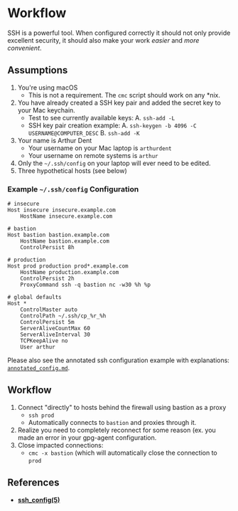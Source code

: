 # Workflow

SSH is a powerful tool. When configured correctly it should not only provide
excellent security, it should also make your work *easier* and
*more convenient*.


## Assumptions

1. You're using macOS
   - This is not a requirement. The `cmc` script should work on any \*nix.
2. You have already created a SSH key pair and added the secret key to your
   Mac keychain.
   - Test to see currently available keys:
     A. `ssh-add -L`
   - SSH key pair creation example:
     A. `ssh-keygen -b 4096 -C USERNAME@COMPUTER_DESC`
     B. `ssh-add -K`
3. Your name is Arthur Dent
   - Your username on your Mac laptop is `arthurdent`
   - Your username on remote systems is `arthur`
4. Only the `~/.ssh/config` on your laptop will ever need to be edited.
5. Three hypothetical hosts (see below)


### Example `~/.ssh/config` Configuration

```
# insecure
Host insecure insecure.example.com
    HostName insecure.example.com

# bastion
Host bastion bastion.example.com
    HostName bastion.example.com
    ControlPersist 8h

# production
Host prod production prod*.example.com
    HostName production.example.com
    ControlPersist 2h
    ProxyCommand ssh -q bastion nc -w30 %h %p

# global defaults
Host *
    ControlMaster auto
    ControlPath ~/.ssh/cp_%r_%h
    ControlPersist 5m
    ServerAliveCountMax 60
    ServerAliveInterval 30
    TCPKeepAlive no
    User arthur
```

Please also see the annotated ssh configuration example with explanations:
[`annotated_config.md`](annotated_config.md).


## Workflow

1. Connect "directly" to hosts behind the firewall using bastion as a proxy
   - `ssh prod`
   - Automatically connects to `bastion` and proxies through it.
2. Realize you need to completely reconnect for some reason (ex. you made an
   error in your gpg-agent configuration.
3. Close impacted connections:
   - `cmc -x bastion` (which will automatically close the connection to `prod`


## References

- **[ssh_config(5)][mansshconfig]**

[mansshconfig]:http://man.openbsd.org/OpenBSD-current/man5/ssh_config.5
